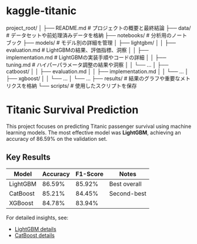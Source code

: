 # kaggle-titanic

project_root/
│
├── README.md           # プロジェクトの概要と最終結論
├── data/               # データセットや前処理済みデータを格納
├── notebooks/          # 分析用のノートブック
├── models/             # モデル別の詳細を管理
│   ├── lightgbm/
│   │   ├── evaluation.md     # LightGBMの結果、評価指標、洞察
│   │   ├── implementation.md # LightGBMの実装手順やコードの詳細
│   │   ├── tuning.md         # ハイパーパラメータ調整の結果や洞察
│   │   └── ...
│   ├── catboost/
│   │   ├── evaluation.md
│   │   ├── implementation.md
│   │   └── ...
│   ├── xgboost/
│   │   └── ...
│   └── ...
├── results/            # 結果のグラフや重要なメトリクスを格納
└── scripts/            # 使用したスクリプトを保存

# Titanic Survival Prediction

This project focuses on predicting Titanic passenger survival using machine learning models. 
The most effective model was **LightGBM**, achieving an accuracy of 86.59% on the validation set.

## Key Results
| Model     | Accuracy | F1-Score | Notes          |
|-----------|----------|----------|----------------|
| LightGBM  | 86.59%   | 85.92%   | Best overall   |
| CatBoost  | 85.21%   | 84.45%   | Second-best    |
| XGBoost   | 84.78%   | 83.94%   |                |

For detailed insights, see:
- [LightGBM details](models/lightgbm/evaluation.md)
- [CatBoost details](models/catboost/evaluation.md)
